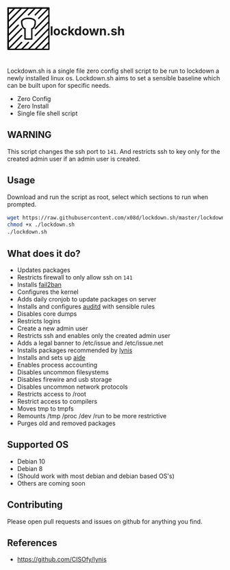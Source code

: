 <img align="left" width="100" height="100" src="/logo.png"/>

# lockdown.sh
<br/>
<br/>

Lockdown.sh is a single file zero config shell script to be run to lockdown a newly installed linux os. Lockdown.sh aims to set a sensible baseline which can be built upon for specific needs.

- Zero Config
- Zero Install
- Single file shell script

## WARNING
This script changes the ssh port to `141`. And restricts ssh to key only for the created admin user if an admin user is created.

## Usage
Download and run the script as root, select which sections to run when prompted.
```bash
wget https://raw.githubusercontent.com/x08d/lockdown.sh/master/lockdown.sh
chmod +x ./lockdown.sh
./lockdown.sh
```

## What does it do?
- Updates packages
- Restricts firewall to only allow ssh on `141`
- Installs [fail2ban](https://www.fail2ban.org)
- Configures the kernel
- Adds daily cronjob to update packages on server
- Installs and configures [auditd](https://linux.die.net/man/8/auditd) with sensible rules
- Disables core dumps
- Restricts logins
- Create a new admin user
- Restricts ssh and enables only the created admin user
- Adds a legal banner to /etc/issue and /etc/issue.net
- Installs packages recommended by [lynis](https://github.com/CISOfy/lynis)
- Installs and sets up [aide](https://github.com/aide/aide)
- Enables process accounting
- Disables uncommon filesystems
- Disables firewire and usb storage
- Disables uncommon network protocols
- Restricts access to /root 
- Restrict access to compilers
- Moves tmp to tmpfs
- Remounts /tmp /proc /dev /run to be more restrictive
- Purges old and removed packages

## Supported OS
- Debian 10
- Debian 8
- (Should work with most debian and debian based OS's)
- Others are coming soon

## Contributing
Please open pull requests and issues on github for anything you find.

## References
- https://github.com/CISOfy/lynis 
